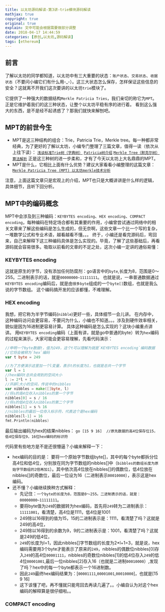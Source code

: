```yaml
---
title: 以太坊源码解读-第3讲-trie模块源码解读
mathjax: true
copyright: true
original: true
explain: 文中可能会根据需要做部分调整
date: 2018-04-17 14:44:59
categories: [原创,以太坊,源码解读]
tags: [ethereum]
---
```


## 前言
了解以太坊的同学都知道，以太坊中有三大重要的状态：`账户状态`、`交易状态`、`收据状态`（不要问小编它们有什么用\-\_\-）。这三大状态怎么保存，怎样保证这些信息的安全？这就离不开我们这次要讲的以太坊`trie`模块了。
<!-- more -->
它提供了一种强大的数据结构`Merkle Patricia Tries`，我们亲切的称它为`MPT`。正是它维护着我们的这三种状态，让整个以太坊平稳有序的进行着。
看到这么强大的东西，是不是经不起诱惑了？那我们就快来解刨吧。

## MPT的前世今生
* MPT是这三种结构的组合：Trie，Patricia Trie，Merkle tree。每一种都非常经典，为了更好的了解以太坊，小编专门整理了三篇文章，值得一读（依次从上往下读）：
	[`浅谈标准Trie树（字典树）`](/articles/original/ethereum/src_analysis/以太坊源码解读-第3讲-trie模块源码解读.html)
	[`Patricia树介绍`](/articles/original/blockchain/Patricia树介绍.html)
	[`Merkle Tree（默克尔树）算法解析`](/articles/reprint/blockchain/Merkle-Tree（默克尔树）算法解析.html)
	正是这三种树的进一步柔和，才有了今天以太坊上大名鼎鼎的MPT。
* MPT是什么，它相比上面有什么优势？建议大家看看小编整理的这篇文章：
	[`Merkle Patricia Tree (MPT) 以太坊merkle技术分析`](/articles/reprint/blockchain/Merkle-Patricia-Tree-MPT-以太坊merkle技术分析.html)

注意，上面这篇文章只是宏观上的介绍，MPT也只是大概讲讲是什么样的逻辑，具体细节，且听下回分析。
## MPT中的编码概念
MPT中会涉及到三种编码：`KEYBYTES encoding`、`HEX encoding`、`COMPACT encoding`，每种编码在特定场合都有其重要的作用，小编曾尝试通过网络中的相关文章来了解这些编码是怎么生成的，但无奈啊，这些文章一个比一个写的复杂，一堆数学公式和专业术语，越看越看不懂。。。
终于，小编还是看完源码后，弯回来，自己来解释下这三种编码具体是怎么实现的。毕竟，了解了这些基础后，再看源码就会容易很多。吸取以前看的文章的不足之处，这次小编一定讲的通俗易懂：

### KEYBYTES encoding
这就是原生的字节，没有添加任何防腐剂：go语言中的`byte`,长度为8，范围是0～255。二进制表示的话，就是`00000000~11111111`。
也就是说，一串普通数据通过`KEYBYTES encoding`编码后，就是由`很多byte`组成的一个`byte[]`数组，也就是我么说的字节数组。
这个编码搞开发的应该都懂，不难理解。

### HEX encoding
我想，把它称为半字节编码(`nibble`)更好一些，具体细节一会儿讲。
在内存中，这种编码访问会更容易，不要问为什么，小编也不知道。。。涉及到硬件效率相关，貌似是因为16进制更容易计算。
具体这种编码是怎么实现的？这块小编重点讲讲。
用`KEYBYTES encoding`编码（上面有讲，就是go中普通的byte）转为`hex`编码的过程来演示，大家可能会更容易理解，先看代码演示：
```go
//申明一个byte数据t，值为249，这个t可以理解为就是`KEYBYTES encoding`编码数据
//它将会被转为`hex`编码
var t byte = 249

//为了方便演示这里加一个l变量，表示t的长度为1，也就是总共一个字节
var l = 1  
//hex编码t总共会用到的空间大小
l := 2*l + 1  
//开辟l大小的空间，传说中的nibbles
var nibbles = make([]byte, l)  
//将s的高4位存入nibbles的第一个字节
nibbles[0] = s / 16
//将s的低4位存入nibbles的第二个字节
nibbles[1] = s % 16
//nibbles的最后一位存入标示符，代表这个是hex编码
nibbles[l-1] = 16
fmt.Println(nibbles)
```
最后输出编码为hex的结果nibbles：
	```go
	[15 9 16]  //原先数据的高4位保存位15，低4位保存位9，16位hex编码的标识符
	```

代码里有些地方是不是还很懵逼？小编来解释一下：
* hex编码的目的是：
要将一个原始字节数组byte[]，其中的每个byte都拆分位高4位和低4位，分别放在同为字节数组的nibbles[]中（`bibbles的数组长度为原始字节数组的2倍再加1`）。其中依次高4位放在nibbles[]的偶数位，低4位放在nibbles[]的奇数位，最后一位设为16（二进制表示`00010000`），表示这是hex编码。
* 还不懂？小编继续换种方式解释：
	* 先记住：`一个byte的长度为8，范围是0～255。二进制表示的话，就是：00000000~11111111`。
	* 要将byte值为`249`的数据转为hex编码，首先将`249`转为二进制表示：`11111001`，看清楚，高4位是1111，低4位是1001
	* 249除以16得到的值为15，15的二进制表示是：1111，看清楚了吗？这就是249的高4位，
	* 249除以16得到的余数为9，9的二进制表示是：1001，看清楚了吗？这就是249的低4位，
	* `249`的长度为l=1，因此nibbles[]字节数组的长度为2\*l+1=3，就是说，hex编码需要用3个byte才能表示了原来的`249`，nibbles的偶数位nibbles[0]存入`249`的高4位`00001111`，nibbles的奇数位nibbles[1]的低4位存入`249`的低4位`00001001`,最后一位nibbles[2]存入16（也就是二进制`00010000`）,发现了吗？hex中的每一个byte都表示一个16进制数。
	* 因此`249`最终hex编码结果为：[`00001111`,`00001001`,`00010000`]，也就是[15 9 16]
	* 这下该懂了吧，再不懂就只能弯回去再读几遍了。。小编自认为对这个hex编码的解释算是很仔细啦。。

### COMPACT encoding








